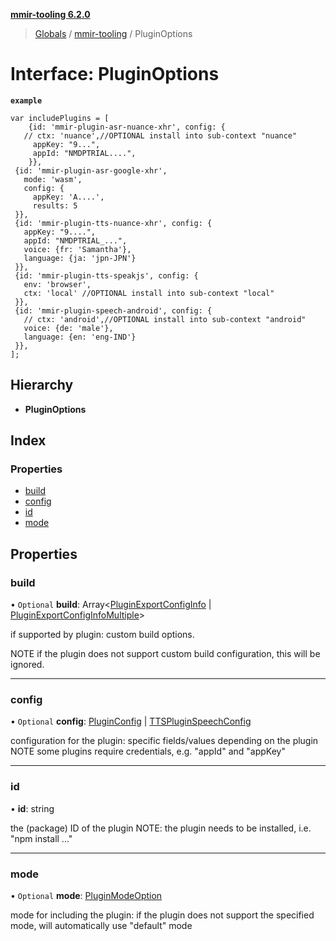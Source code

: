 **[mmir-tooling 6.2.0](../README.md)**

> [Globals](../README.md) / [mmir-tooling](../modules/mmir_tooling.md) / PluginOptions

# Interface: PluginOptions

**`example`** 
```
var includePlugins = [
	{id: 'mmir-plugin-asr-nuance-xhr', config: {
   // ctx: 'nuance',//OPTIONAL install into sub-context "nuance"
     appKey: "9...",
     appId: "NMDPTRIAL....",
	}},
 {id: 'mmir-plugin-asr-google-xhr',
   mode: 'wasm',
   config: {
     appKey: 'A....',
     results: 5
 }},
 {id: 'mmir-plugin-tts-nuance-xhr', config: {
   appKey: "9....",
   appId: "NMDPTRIAL_...",
   voice: {fr: 'Samantha'},
   language: {ja: 'jpn-JPN'}
 }},
 {id: 'mmir-plugin-tts-speakjs', config: {
   env: 'browser',
   ctx: 'local' //OPTIONAL install into sub-context "local"
 }},
 {id: 'mmir-plugin-speech-android', config: {
   // ctx: 'android',//OPTIONAL install into sub-context "android"
   voice: {de: 'male'},
   language: {en: 'eng-IND'}
 }},
];
```

## Hierarchy

* **PluginOptions**

## Index

### Properties

* [build](mmir_tooling.pluginoptions.md#build)
* [config](mmir_tooling.pluginoptions.md#config)
* [id](mmir_tooling.pluginoptions.md#id)
* [mode](mmir_tooling.pluginoptions.md#mode)

## Properties

### build

• `Optional` **build**: Array<[PluginExportConfigInfo](mmir_tooling.pluginexportconfiginfo.md) \| [PluginExportConfigInfoMultiple](mmir_tooling.pluginexportconfiginfomultiple.md)\>

if supported by plugin:
custom build options.

NOTE if the plugin does not support custom build configuration, this
     will be ignored.

___

### config

• `Optional` **config**: [PluginConfig](../modules/mmir_tooling.md#pluginconfig) \| [TTSPluginSpeechConfig](mmir_tooling.ttspluginspeechconfig.md)

configuration for the plugin: specific fields/values depending on the plugin
NOTE some plugins require credentials, e.g. "appId" and "appKey"

___

### id

•  **id**: string

the (package) ID of the plugin
NOTE: the plugin needs to be installed, i.e. "npm install ..."

___

### mode

• `Optional` **mode**: [PluginModeOption](../modules/mmir_tooling.md#pluginmodeoption)

mode for including the plugin: if the plugin does not support the specified mode, will automatically use "default" mode
